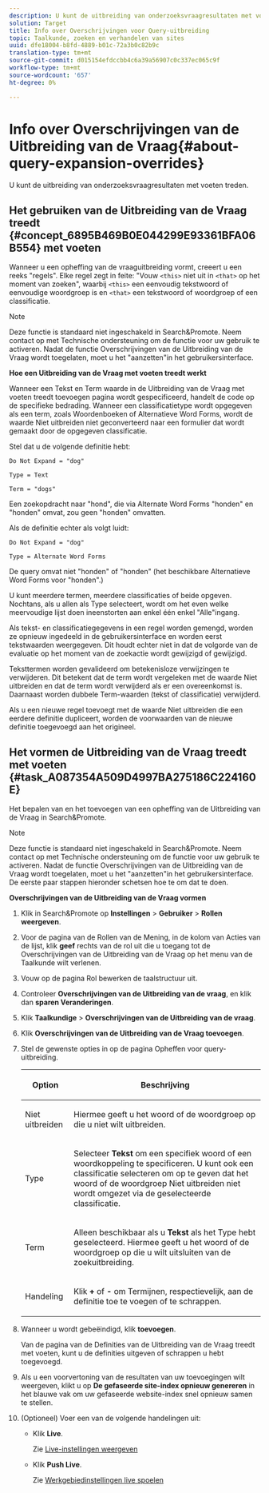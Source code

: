 ```yaml
---
description: U kunt de uitbreiding van onderzoeksvraagresultaten met voeten treden.
solution: Target
title: Info over Overschrijvingen voor Query-uitbreiding
topic: Taalkunde, zoeken en verhandelen van sites
uuid: dfe18004-b8fd-4889-b01c-72a3b0c82b9c
translation-type: tm+mt
source-git-commit: d015154efdccbb4c6a39a56907c0c337ec065c9f
workflow-type: tm+mt
source-wordcount: '657'
ht-degree: 0%

---
```



# Info over Overschrijvingen van de Uitbreiding van de Vraag{#about-query-expansion-overrides}

U kunt de uitbreiding van onderzoeksvraagresultaten met voeten treden.

## Het gebruiken van de Uitbreiding van de Vraag treedt {#concept_6895B469B0E044299E93361BFA06B554} met voeten

Wanneer u een opheffing van de vraaguitbreiding vormt, creeert u een reeks &quot;regels&quot;. Elke regel zegt in feite: &quot;Vouw `<this>` niet uit in `<that>` op het moment van zoeken&quot;, waarbij `<this>` een eenvoudig tekstwoord of eenvoudige woordgroep is en `<that>` een tekstwoord of woordgroep of een classificatie.

>[!NOTE]
>
>Deze functie is standaard niet ingeschakeld in Search&amp;Promote. Neem contact op met Technische ondersteuning om de functie voor uw gebruik te activeren. Nadat de functie Overschrijvingen van de Uitbreiding van de Vraag wordt toegelaten, moet u het &quot;aanzetten&quot;in het gebruikersinterface.

**Hoe een Uitbreiding van de Vraag met voeten treedt werkt**

Wanneer een Tekst en Term waarde in de Uitbreiding van de Vraag met voeten treedt toevoegen pagina wordt gespecificeerd, handelt de code op de specifieke bedrading. Wanneer een classificatietype wordt opgegeven als een term, zoals Woordenboeken of Alternatieve Word Forms, wordt de waarde Niet uitbreiden niet geconverteerd naar een formulier dat wordt gemaakt door de opgegeven classificatie.

Stel dat u de volgende definitie hebt:

`Do Not Expand = "dog"`

`Type = Text`

`Term = "dogs"`

Een zoekopdracht naar &quot;hond&quot;, die via Alternate Word Forms &quot;honden&quot; en &quot;honden&quot; omvat, zou geen &quot;honden&quot; omvatten.

Als de definitie echter als volgt luidt:

`Do Not Expand = "dog"`

`Type = Alternate Word Forms`

De query omvat niet &quot;honden&quot; of &quot;honden&quot; (het beschikbare Alternatieve Word Forms voor &quot;honden&quot;.)

U kunt meerdere termen, meerdere classificaties of beide opgeven. Nochtans, als u allen als Type selecteert, wordt om het even welke meervoudige lijst doen ineenstorten aan enkel één enkel &quot;Alle&quot;ingang.

Als tekst- en classificatiegegevens in een regel worden gemengd, worden ze opnieuw ingedeeld in de gebruikersinterface en worden eerst tekstwaarden weergegeven. Dit houdt echter niet in dat de volgorde van de evaluatie op het moment van de zoekactie wordt gewijzigd of gewijzigd.

Teksttermen worden gevalideerd om betekenisloze verwijzingen te verwijderen. Dit betekent dat de term wordt vergeleken met de waarde Niet uitbreiden en dat de term wordt verwijderd als er een overeenkomst is. Daarnaast worden dubbele Term-waarden (tekst of classificatie) verwijderd.

Als u een nieuwe regel toevoegt met de waarde Niet uitbreiden die een eerdere definitie dupliceert, worden de voorwaarden van de nieuwe definitie toegevoegd aan het origineel.

## Het vormen de Uitbreiding van de Vraag treedt met voeten {#task_A087354A509D4997BA275186C224160E}

Het bepalen van en het toevoegen van een opheffing van de Uitbreiding van de Vraag in Search&amp;Promote.

<!-- 

t_configuring_query_expansion_overrides.xml

 -->

>[!NOTE]
Deze functie is standaard niet ingeschakeld in Search&amp;Promote. Neem contact op met Technische ondersteuning om de functie voor uw gebruik te activeren. Nadat de functie Overschrijvingen van de Uitbreiding van de Vraag wordt toegelaten, moet u het &quot;aanzetten&quot;in het gebruikersinterface. De eerste paar stappen hieronder schetsen hoe te om dat te doen.

**Overschrijvingen van de Uitbreiding van de Vraag vormen**

1. Klik in Search&amp;Promote op **Instellingen** > **Gebruiker** > **Rollen weergeven**.
1. Voor de pagina van de Rollen van de Mening, in de kolom van Acties van de lijst, klik **geef** rechts van de rol uit die u toegang tot de Overschrijvingen van de Uitbreiding van de Vraag op het menu van de Taalkunde wilt verlenen.
1. Vouw op de pagina Rol bewerken de taalstructuur uit.
1. Controleer **Overschrijvingen van de Uitbreiding van de vraag**, en klik dan **sparen Veranderingen**.
1. Klik **Taalkundige** > **Overschrijvingen van de Uitbreiding van de vraag**.
1. Klik **Overschrijvingen van de Uitbreiding van de Vraag toevoegen**.
1. Stel de gewenste opties in op de pagina Opheffen voor query-uitbreiding.

   <!-- 
   
   r_query_expansion_override_definitions.xml
   
   -->

   <table> 
    <thead> 
      <tr> 
      <th colname="col1" class="entry"> <p>Option </p> </th> 
      <th colname="col2" class="entry"> <p>Beschrijving </p> </th> 
      </tr> 
    </thead>
    <tbody> 
      <tr> 
      <td colname="col1"> <p>Niet uitbreiden </p> </td> 
      <td colname="col2"> <p>Hiermee geeft u het woord of de woordgroep op die u niet wilt uitbreiden. </p> </td> 
      </tr> 
      <tr> 
      <td colname="col1"> <p>Type </p> </td> 
      <td colname="col2"> <p>Selecteer <b>Tekst</b> om een specifiek woord of een woordkoppeling te specificeren. U kunt ook een classificatie selecteren om op te geven dat het woord of de woordgroep Niet uitbreiden niet wordt omgezet via de geselecteerde classificatie. </p> </td> 
      </tr> 
      <tr> 
      <td colname="col1"> <p>Term </p> </td> 
      <td colname="col2"> <p>Alleen beschikbaar als u <b>Tekst</b> als het Type hebt geselecteerd. Hiermee geeft u het woord of de woordgroep op die u wilt uitsluiten van de zoekuitbreiding. </p> </td> 
      </tr> 
      <tr> 
      <td colname="col1"> <p>Handeling </p> </td> 
      <td colname="col2"> <p> Klik <b>+</b> of <b>-</b> om Termijnen, respectievelijk, aan de definitie toe te voegen of te schrappen. </p> </td> 
      </tr> 
    </tbody> 
    </table>

1. Wanneer u wordt gebeëindigd, klik **toevoegen**.

   Van de pagina van de Definities van de Uitbreiding van de Vraag treedt met voeten, kunt u de definities uitgeven of schrappen u hebt toegevoegd.
1. Als u een voorvertoning van de resultaten van uw toevoegingen wilt weergeven, klikt u op **De gefaseerde site-index opnieuw genereren** in het blauwe vak om uw gefaseerde website-index snel opnieuw samen te stellen.
1. (Optioneel) Voer een van de volgende handelingen uit:

   * Klik **Live**.

      Zie [Live-instellingen weergeven](../c-about-staging.md#task_401A0EBDB5DB4D4CA933CBA7BECDC10F)

   * Klik **Push Live**.

      Zie [Werkgebiedinstellingen live spoelen](../c-about-staging.md#task_44306783B4C0408AAA58B471DAF2D9A4)

